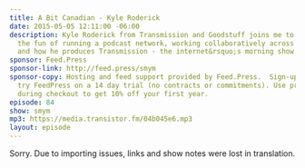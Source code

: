 ```yaml
---
title: A Bit Canadian - Kyle Roderick
date: 2015-05-05 12:11:00 -06:00
description: Kyle Roderick from Transmission and Goodstuff joins me to chat about
  the fun of running a podcast network, working collaboratively across time and space
  and how he produces Transmission - the internet&rsquo;s morning show.
sponsor: Feed.Press
sponsor-link: http://feed.press/smym
sponsor-copy: Hosting and feed support provided by Feed.Press.  Sign-up today and
  try FeedPress on a 14 day trial (no contracts or commitments). Use promo code "smym"
  during checkout to get 10% off your first year.
episode: 84
show: smym
mp3: https://media.transistor.fm/04b045e6.mp3
layout: episode
---
```


Sorry. Due to importing issues, links and show notes were lost in translation.

